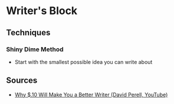 ---
---

# Writer's Block

## Techniques

### Shiny Dime Method

- Start with the smallest possible idea you can write about

## Sources

- [Why $.10 Will Make You a Better Writer (David Perell, YouTube)](https://www.youtube.com/watch?v=gRDopONrnHE)
